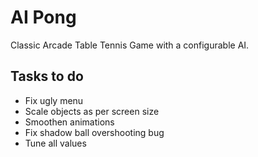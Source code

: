 # AI Pong
Classic Arcade Table Tennis Game with a configurable AI. 

## Tasks to do
- Fix ugly menu
- Scale objects as per screen size
- Smoothen animations
- Fix shadow ball overshooting bug
- Tune all values